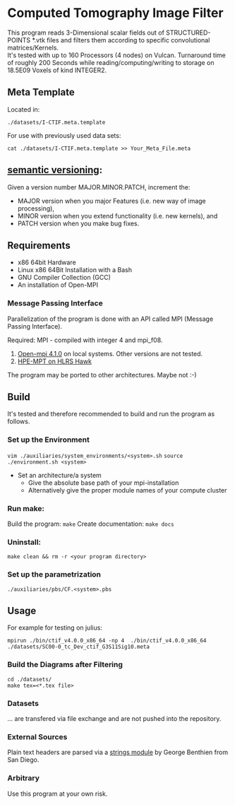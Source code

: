 # Computed Tomography Image Filter
This program reads 3-Dimensional scalar fields out of STRUCTURED-POINTS \*.vtk files and filters them according to specific convolutional matrices/Kernels.  
It's tested with up to 160 Processors (4 nodes) on Vulcan. Turnaround time of roughly 200 Seconds while reading/computing/writing to storage on 18.5E09 Voxels of kind INTEGER2.

## Meta Template
Located in: 
```
./datasets/I-CTIF.meta.template
```
For use with previously used data sets:
```
cat ./datasets/I-CTIF.meta.template >> Your_Meta_File.meta
```
## [semantic versioning](https://semver.org):
Given a version number MAJOR.MINOR.PATCH, increment the:

* MAJOR version when you major Features (i.e. new way of image processing),
* MINOR version when you extend functionality (i.e. new kernels), and
* PATCH version when you make bug fixes.

## Requirements
* x86 64bit Hardware
* Linux x86 64Bit Installation with a Bash
* GNU Compiler Collection (GCC)
* An installation of Open-MPI
### Message Passing Interface 
Parallelization of the program is done with an API called MPI (Message Passing Interface).

Required: MPI - compiled with integer 4 and mpi_f08.

  1. [Open-mpi 4.1.0](https://www.open-mpi.org/software/ompi/v4.1/) on local systems. Other versions are not tested.
  2. [HPE-MPT on HLRS Hawk](https://kb.hlrs.de/platforms/index.php/MPI(Hawk))

The program may be ported to other architectures. Maybe not :-)

## Build
It's tested and therefore recommended to build and run the program as follows.
### Set up the Environment
```vim ./auxiliaries/system_environments/<system>.sh```
```source ./environment.sh <system>``` 

* Set an architecture/a system
  * Give the absolute base path of your mpi-installation
  * Alternatively give the proper module names of your compute cluster

### Run make:
Build the program:    ```make```
Create documentation: ```make docs```

### Uninstall:
```make clean && rm -r <your program directory>```

### Set up the parametrization
```./auxiliaries/pbs/CF.<system>.pbs```

## Usage
For example for testing on julius:
```
mpirun ./bin/ctif_v4.0.0_x86_64 -np 4  ./bin/ctif_v4.0.0_x86_64 ./datasets/SC00-0_tc_Dev_ctif_G3S11Sig10.meta
```
### Build the Diagrams after Filtering
```
cd ./datasets/
make tex=<*.tex file>
```

### Datasets
... are transfered via file exchange and are not pushed into the repository. 

### External Sources
Plain text headers are parsed via a [strings module](https://gbenthien.net/strings/index.html) by George Benthien from San Diego.
### Arbitrary
Use this program at your own risk.

